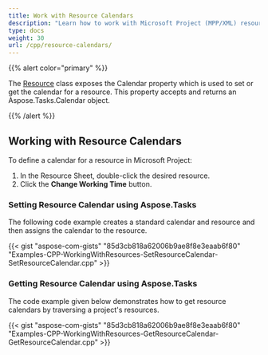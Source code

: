 ```yaml
---
title: Work with Resource Calendars
description: "Learn how to work with Microsoft Project (MPP/XML) resource calendars using Aspose.Tasks for C++."
type: docs
weight: 30
url: /cpp/resource-calendars/
---
```


{{% alert color="primary" %}} 

The [Resource](https://apireference.aspose.com/tasks/cpp/class/aspose.tasks.resource) class exposes the Calendar property which is used to set or get the calendar for a resource. This property accepts and returns an Aspose.Tasks.Calendar object.

{{% /alert %}}

## **Working with Resource Calendars**
To define a calendar for a resource in Microsoft Project:

1. In the Resource Sheet, double-click the desired resource.
2. Click the **Change Working Time** button.

### **Setting Resource Calendar using Aspose.Tasks**
The following code example creates a standard calendar and resource and then assigns the calendar to the resource.

{{< gist "aspose-com-gists" "85d3cb818a62006b9ae8f8e3eaab6f80" "Examples-CPP-WorkingWithResources-SetResourceCalendar-SetResourceCalendar.cpp" >}}

### **Getting Resource Calendar using Aspose.Tasks**
The code example given below demonstrates how to get resource calendars by traversing a project's resources.

{{< gist "aspose-com-gists" "85d3cb818a62006b9ae8f8e3eaab6f80" "Examples-CPP-WorkingWithResources-GetResourceCalendar-GetResourceCalendar.cpp" >}}
